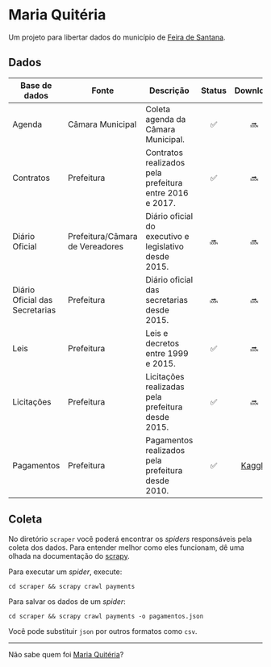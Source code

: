 # Maria Quitéria

Um projeto para libertar dados do município de [Feira de Santana](https://pt.wikipedia.org/wiki/Feira_de_Santana).

## Dados

| Base de dados | Fonte | Descrição        | Status           | Download |
| ------------- | ------------- | ------------- |:-------------:|:-----:|
| Agenda | Câmara Municipal | Coleta agenda da Câmara Municipal. | ✅ | 🔜 |
| Contratos | Prefeitura | Contratos realizados pela prefeitura entre 2016 e 2017. | ✅ | 🔜 |
| Diário Oficial | Prefeitura/Câmara de Vereadores | Diário oficial do executivo e legislativo desde 2015. | 🔜 | 🔜 |
| Diário Oficial das Secretarias | Prefeitura | Diário oficial das secretarias desde 2015. | 🔜 | 🔜 |
| Leis | Prefeitura | Leis e decretos entre 1999 e 2015. | ✅ | 🔜 |
| Licitações | Prefeitura | Licitações realizadas pela prefeitura desde 2015. | ✅ | 🔜 |
| Pagamentos | Prefeitura | Pagamentos realizados pela prefeitura desde 2010. | ✅ | [Kaggle](https://www.kaggle.com/anapaulagomes/pagamentos-da-prefeitura-de-feira-de-santana) |

## Coleta

No diretório `scraper` você poderá encontrar os _spiders_ responsáveis pela
coleta dos dados. Para entender melhor como eles funcionam, dê uma olhada
na documentação do [scrapy](https://docs.scrapy.org/).

Para executar um _spider_, execute:

```
cd scraper && scrapy crawl payments
```

Para salvar os dados de um _spider_:

```
cd scraper && scrapy crawl payments -o pagamentos.json
```

Você pode substituir `json` por outros formatos como `csv`.

----

Não sabe quem foi [Maria Quitéria](https://pt.wikipedia.org/wiki/Maria_Quit%C3%A9ria)?
